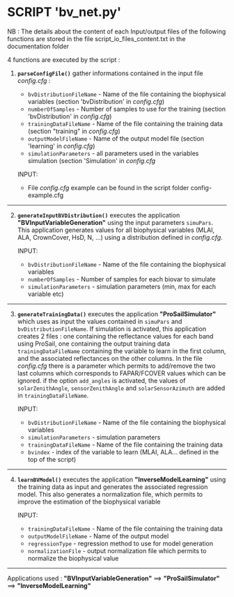 **SCRIPT 'bv_net.py'**
======================

NB : The details about the content of each Input/output files of the following functions are stored in the file script_io_files_content.txt in the documentation folder

4 functions are executed by the script :

1. **<code>parseConfigFile()</code>** gather informations contained in the input file *config.cfg* :
		<ul><li><code>bvDistributionFileName</code> - Name of the file containing the biophysical variables (section 'bvDistribution' in *config.cfg*)</li>
		<li><code>numberOfSamples</code> - Number of samples to use for the training (section 'bvDistribution' in *config.cfg*)</li>
		<li><code>trainingDataFileName</code> - Name of the file containing the training data (section "training" in *config.cfg*)</li>
		<li><code>outputModelFileName</code> - Name of the output model file (section 'learning' in *config.cfg*)</li>
		<li><code>simulationParameters</code> - all parameters used in the variables simulation (section 'Simulation' in *config.cfg*</li></ul>

	INPUT: <ul><li>File *config.cfg* example can be found in the script folder config-example.cfg</li></ul>

------------------------------------------------------------------------------------------------------------------------------------
2. **<code>generateInputBVDistribution()</code>** executes the application **"BVInputVariableGeneration"** using the input parameters <code>simuPars</code>. This application generates values for all biophysical variables (MLAI, ALA, CrownCover, HsD, N, ...) using a distribution defined in *config.cfg*.

	INPUT: <ul><li><code>bvDistributionFileName</code> - Name of the file containing the biophysical variables</li>
		<li><code>numberOfSamples</code> - Number of samples for each biovar to simulate</li>
		<li><code>simulationParameters</code> - simulation parameters (min, max for each variable etc)</li></ul>

------------------------------------------------------------------------------------------------------------------------------------
3. **<code>generateTrainingData()</code>** executes the application **"ProSailSimulator"** which uses as input the values contained in <code>simuPars</code> and <code>bvDistributionFileName</code>. If simulation is activated, this application creates 2 files : one containing the reflectance values for each band using ProSail, one containing the output training data <code>trainingDataFileName</code> containing the variable to learn in the first column, and the associated reflectances on the other columns. In the file *config.cfg* there is a parameter which permits to add/remove the two last columns which corresponds to FAPAR/FCOVER values which can be ignored. if the option <code>add_angles</code> is activated, the values of <code>solarZenithAngle</code>, <code>sensorZenithAngle</code> and <code>solarSensorAzimuth</code> are added in <code>trainingDataFileName</code>.

	INPUT: <ul><li><code>bvDistributionFileName</code> - Name of the file containing the biophysical variables</li>
		<li><code>simulationParameters</code> - simulation parameters</li>
		<li><code>trainingDataFileName</code> - Name of the file containing the training data</li>
		<li><code>bvindex</code> - index of the variable to learn (MLAI, ALA... defined in the top of the script)</li></ul>

------------------------------------------------------------------------------------------------------------------------------------		 
4. **<code>learnBVModel()</code>** executes the application **"InverseModelLearning"** using the training data as input and generates the associated regression model. This also generates a normalization file, which permits to improve the estimation of the biophysical variable 

	INPUT: <ul><li><code>trainingDataFileName</code> - Name of the file containing the training data</li>
		<li><code>outputModelFileName</code> - Name of the output model</li>
		<li><code>regressionType</code> - regression method to use for model generation</li>
		<li><code>normalizationFile</code> - output normalization file which permits to normalize the biophysical value</li></ul>

------------------------------------------------------------------------------------------------------------------------------------
Applications used :
**"BVInputVariableGeneration"** ==> **"ProSailSimulator"** ==> **"InverseModelLearning"**